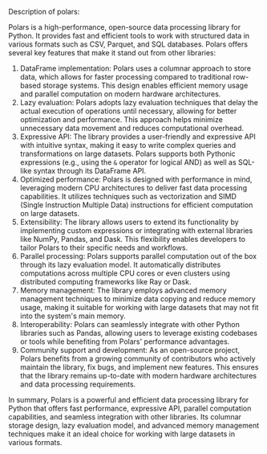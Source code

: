 Description of polars: 

Polars is a high-performance, open-source data processing library for Python. It provides fast and efficient tools to work with structured data in various formats such as CSV, Parquet, and SQL databases. Polars offers several key features that make it stand out from other libraries:

1. DataFrame implementation: Polars uses a columnar approach to store data, which allows for faster processing compared to traditional row-based storage systems. This design enables efficient memory usage and parallel computation on modern hardware architectures.
2. Lazy evaluation: Polars adopts lazy evaluation techniques that delay the actual execution of operations until necessary, allowing for better optimization and performance. This approach helps minimize unnecessary data movement and reduces computational overhead.
3. Expressive API: The library provides a user-friendly and expressive API with intuitive syntax, making it easy to write complex queries and transformations on large datasets. Polars supports both Pythonic expressions (e.g., using the `&` operator for logical AND) as well as SQL-like syntax through its DataFrame API.
4. Optimized performance: Polars is designed with performance in mind, leveraging modern CPU architectures to deliver fast data processing capabilities. It utilizes techniques such as vectorization and SIMD (Single Instruction Multiple Data) instructions for efficient computation on large datasets.
5. Extensibility: The library allows users to extend its functionality by implementing custom expressions or integrating with external libraries like NumPy, Pandas, and Dask. This flexibility enables developers to tailor Polars to their specific needs and workflows.
6. Parallel processing: Polars supports parallel computation out of the box through its lazy evaluation model. It automatically distributes computations across multiple CPU cores or even clusters using distributed computing frameworks like Ray or Dask.
7. Memory management: The library employs advanced memory management techniques to minimize data copying and reduce memory usage, making it suitable for working with large datasets that may not fit into the system's main memory.
8. Interoperability: Polars can seamlessly integrate with other Python libraries such as Pandas, allowing users to leverage existing codebases or tools while benefiting from Polars' performance advantages.
9. Community support and development: As an open-source project, Polars benefits from a growing community of contributors who actively maintain the library, fix bugs, and implement new features. This ensures that the library remains up-to-date with modern hardware architectures and data processing requirements.

In summary, Polars is a powerful and efficient data processing library for Python that offers fast performance, expressive API, parallel computation capabilities, and seamless integration with other libraries. Its columnar storage design, lazy evaluation model, and advanced memory management techniques make it an ideal choice for working with large datasets in various formats.